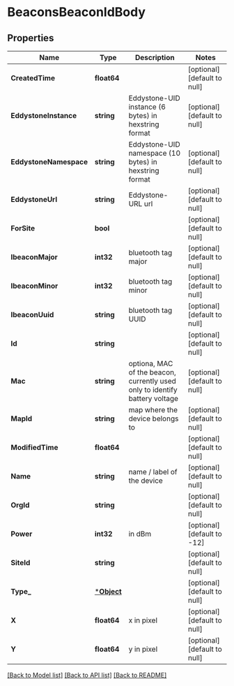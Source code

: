 # BeaconsBeaconIdBody

## Properties
Name | Type | Description | Notes
------------ | ------------- | ------------- | -------------
**CreatedTime** | **float64** |  | [optional] [default to null]
**EddystoneInstance** | **string** | Eddystone-UID instance (6 bytes) in hexstring format | [optional] [default to null]
**EddystoneNamespace** | **string** | Eddystone-UID namespace (10 bytes) in hexstring format | [optional] [default to null]
**EddystoneUrl** | **string** | Eddystone-URL url | [optional] [default to null]
**ForSite** | **bool** |  | [optional] [default to null]
**IbeaconMajor** | **int32** | bluetooth tag major | [optional] [default to null]
**IbeaconMinor** | **int32** | bluetooth tag minor | [optional] [default to null]
**IbeaconUuid** | **string** | bluetooth tag UUID | [optional] [default to null]
**Id** | **string** |  | [optional] [default to null]
**Mac** | **string** | optiona, MAC of the beacon, currently used only to identify battery voltage | [optional] [default to null]
**MapId** | **string** | map where the device belongs to | [optional] [default to null]
**ModifiedTime** | **float64** |  | [optional] [default to null]
**Name** | **string** | name / label of the device | [optional] [default to null]
**OrgId** | **string** |  | [optional] [default to null]
**Power** | **int32** | in dBm | [optional] [default to -12]
**SiteId** | **string** |  | [optional] [default to null]
**Type_** | [***Object**](.md) |  | [optional] [default to null]
**X** | **float64** | x in pixel | [optional] [default to null]
**Y** | **float64** | y in pixel | [optional] [default to null]

[[Back to Model list]](../README.md#documentation-for-models) [[Back to API list]](../README.md#documentation-for-api-endpoints) [[Back to README]](../README.md)

